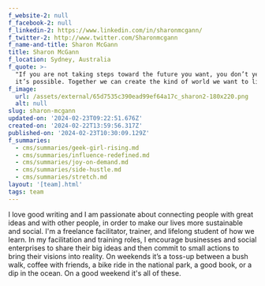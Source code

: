 ```yaml
---
f_website-2: null
f_facebook-2: null
f_linkedin-2: https://www.linkedin.com/in/sharonmcgann/
f_twitter-2: http://www.twitter.com/Sharonmcgann
f_name-and-title: Sharon McGann
title: Sharon McGann
f_location: Sydney, Australia
f_quote: >-
  "If you are not taking steps toward the future you want, you don’t yet believe
  it’s possible. Together we can create the kind of world we want to live in."
f_image:
  url: /assets/external/65d7535c390ead99ef64a17c_sharon2-180x220.png
  alt: null
slug: sharon-mcgann
updated-on: '2024-02-23T09:22:51.676Z'
created-on: '2024-02-22T13:59:56.317Z'
published-on: '2024-02-23T10:30:09.129Z'
f_summaries:
  - cms/summaries/geek-girl-rising.md
  - cms/summaries/influence-redefined.md
  - cms/summaries/joy-on-demand.md
  - cms/summaries/side-hustle.md
  - cms/summaries/stretch.md
layout: '[team].html'
tags: team
---
```


I love good writing and I am passionate about connecting people with great ideas and with other people, in order to make our lives more sustainable and social. I'm a freelance facilitator, trainer, and lifelong student of how we learn. In my facilitation and training roles, I encourage businesses and social enterprises to share their big ideas and then commit to small actions to bring their visions into reality. On weekends it’s a toss-up between a bush walk, coffee with friends, a bike ride in the national park, a good book, or a dip in the ocean. On a good weekend it's all of these.
